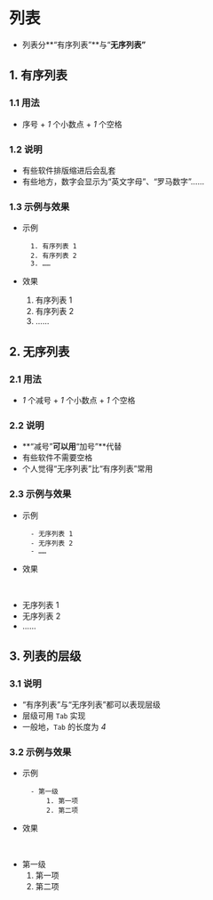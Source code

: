 # 列表

- 列表分**“有序列表”**与“**无序列表”**

## 1. 有序列表

### 1.1 用法

- 序号 + *1* 个小数点 + *1* 个空格

### 1.2 说明

- 有些软件排版缩进后会乱套
- 有些地方，数字会显示为“英文字母”、“罗马数字”……

### 1.3 示例与效果

- 示例

        1. 有序列表 1
        2. 有序列表 2
        3. ……

- 效果

    1. 有序列表 1
    2. 有序列表 2
    3. ……

## 2. 无序列表

### 2.1 用法

- *1* 个减号 + *1* 个小数点 + *1* 个空格

### 2.2 说明

- **“减号”**可以用**“加号”**代替
- 有些软件不需要空格
- 个人觉得“无序列表”比“有序列表”常用

### 2.3 示例与效果

- 示例

        - 无序列表 1
        - 无序列表 2
        - ……

- 效果

<br>

- 无序列表 1
- 无序列表 2
- ……

## 3. 列表的层级

### 3.1 说明

- “有序列表”与“无序列表”都可以表现层级
- 层级可用 `Tab` 实现
- 一般地，`Tab` 的长度为 *4*

### 3.2 示例与效果

- 示例

        - 第一级
            1. 第一项
            2. 第二项

- 效果

<br>

- 第一级
    1. 第一项
    2. 第二项